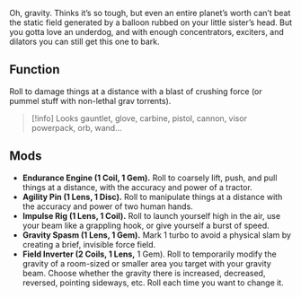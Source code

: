 Oh, gravity. Thinks it’s so tough, but even an entire planet’s worth can’t beat the static field generated by a balloon rubbed on your little sister’s head. But you gotta love an underdog, and with enough concentrators, exciters, and dilators you can still get this one to bark.

## Function

Roll to damage things at a distance with a blast of crushing force (or pummel stuff with non-lethal grav torrents).

> [!info] Looks
> gauntlet, glove, carbine, pistol, cannon, visor powerpack, orb, wand...

## Mods

- **Endurance Engine (1 Coil, 1 Gem).** Roll to coarsely lift, push, and pull things at a distance, with the accuracy and power of a tractor.
- **Agility Pin (1 Lens, 1 Disc).** Roll to manipulate things at a distance with the accuracy and power of two human hands.
- **Impulse Rig (1 Lens, 1 Coil).** Roll to launch yourself high in the air, use your beam like a grappling hook, or give yourself a burst of speed.
- **Gravity Spasm (1 Lens, 1 Gem).** Mark 1 turbo to avoid a physical slam by creating a brief, invisible force field.
- **Field Inverter (2 Coils, 1 Lens,** 1 Gem). Roll to temporarily modify the gravity of a room-sized or smaller area you target with your gravity beam. Choose whether the gravity there is increased, decreased, reversed, pointing sideways, etc. Roll each time you want to change it.
